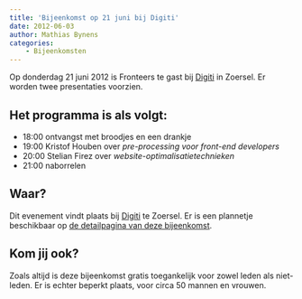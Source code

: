 ```yaml
---
title: 'Bijeenkomst op 21 juni bij Digiti'
date: 2012-06-03
author: Mathias Bynens
categories:
    - Bijeenkomsten
---
```


Op donderdag 21 juni 2012 is Fronteers te gast bij [Digiti](http://digiti.be/) in Zoersel. Er worden twee presentaties voorzien.

## Het programma is als volgt:

-   18:00 ontvangst met broodjes en een drankje
-   19:00 Kristof Houben over _pre-processing voor front-end developers_
-   20:00 Stelian Firez over _website-optimalisatietechnieken_
-   21:00 naborrelen

## Waar?

Dit evenement vindt plaats bij [Digiti](http://digiti.be/) te Zoersel. Er is een plannetje beschikbaar op [de detailpagina van deze bijeenkomst](/bijeenkomsten/2012/digiti).

## Kom jij ook?

Zoals altijd is deze bijeenkomst gratis toegankelijk voor zowel leden als niet-leden. Er is echter beperkt plaats, voor circa 50 mannen en vrouwen. 
